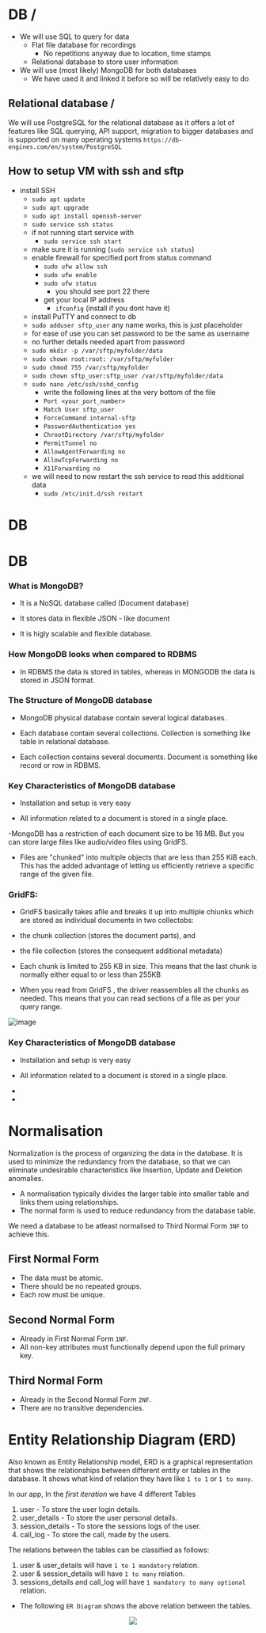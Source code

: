# DB / #

- We will use SQL to query for data
  - Flat file database for recordings
    - No repetitions anyway due to location, time stamps
  - Relational database to store user information
- We will use (most likely) MongoDB for both databases
  - We have used it and linked it before so will be relatively easy to do

## Relational database / ##

We will use PostgreSQL for the relational database as it offers a lot of features like SQL querying, API support, migration to bigger databases and is supported on many operating systems
`https://db-engines.com/en/system/PostgreSQL`

## How to setup VM with ssh and sftp

- install SSH
  - `sudo apt update`
  - `sudo apt upgrade`
  - `sudo apt install openssh-server`
  - `sudo service ssh status`
  - if not running start service with
    - `sudo service ssh start`
  - make sure it is running (`sudo service ssh status`)
  - enable firewall for specified port from status command
    - `sudo ufw allow ssh`
    - `sudo ufw enable`
    - `sudo ufw status`
      - you should see port 22 there
    - get your local IP address
      - `ifconfig` (install if you dont have it)
  - install PuTTY and connect to db
  - `sudo adduser sftp_user` any name works, this is just placeholder
  - for ease of use you can set password to be the same as username
  - no further details needed apart from password
  - `sudo mkdir -p /var/sftp/myfolder/data`
  - `sudo chown root:root: /var/sftp/myfolder`
  - `sudo chmod 755 /var/sftp/myfolder`
  - `sudo chown sftp_user:sftp_user /var/sftp/myfolder/data`
  - `sudo nano /etc/ssh/sshd_config`
    - write the following lines at the very bottom of the file
    - `Port <your_port_number>`
    - `Match User sftp_user`
    - `ForceCommand internal-sftp`
    - `PasswordAuthentication yes`
    - `ChrootDirectory /var/sftp/myfolder`
    - `PermitTunnel no`
    - `AllowAgentForwarding no`
    - `AllowTcpForwarding no`
    - `X11Forwarding no`
  - we will need to now restart the ssh service to read this additional data
    - `sudo /etc/init.d/ssh restart`
# DB

# DB

### What is MongoDB?

- It is a NoSQL database called (Document database)

- It stores data in flexible JSON - like document

- It is higly scalable and flexible database.

### How MongoDB looks when compared to RDBMS

- In RDBMS the data is stored in tables, whereas in MONGODB the data is stored in JSON format.

### The Structure of MongoDB database

- MongoDB physical database contain several logical databases.

- Each database contain several collections. Collection is something like table in relational database.

- Each collection contains several documents. Document is something like record or row in RDBMS.

### Key Characteristics of MongoDB database

- Installation and setup is very easy

- All information related to a document is stored in a single place.

-MongoDB has a restriction of each document size to be 16 MB. But you can store large files like audio/video files using GridFS.

- Files are "chunked" into multiple objects that are less than 255 KiB each. This has the added advantage of letting us efficiently retrieve a specific range of the given file.


### GridFS:

- GridFS basically takes afile and breaks it up into multiple chiunks which are stored as individual documents in two collectobs:

 - the chunk collection (stores the document parts), and

 - the file collection (stores the consequent additional metadata)


 - Each chunk is limited to 255 KB in size. This means that the last chunk is normally either equal to or less than 255KB


 - When you read from GridFS , the driver reassembles all the chunks as needed. This means that you can read sections of a file as per your query range.


 ![image](https://user-images.githubusercontent.com/97250268/197802102-719221c1-005b-4dc1-bce2-ba0cce61830d.png)



### Key Characteristics of MongoDB database

- Installation and setup is very easy

- All information related to a document is stored in a single place.

-

-
# Normalisation

Normalization is the process of organizing the data in the database. It is used to minimize the redundancy from the database, so that we can eliminate undesirable characteristics like Insertion, Update and Deletion anomalies.

- A normalisation typically divides the larger table into smaller table and links them using relationships.
- The normal form is used to reduce redundancy from the database table.

We need a database to be atleast normalised to Third Normal Form `3NF` to achieve this.

## First Normal Form
- The data must be atomic.
- There should be no repeated groups.
- Each row must be unique.

## Second Normal Form
- Already in First Normal Form `1NF`.
- All non-key attributes must functionally depend upon the full primary key.

## Third Normal Form
- Already in the Second Normal Form `2NF`.
- There are no transitive dependencies.


# Entity Relationship Diagram (ERD)

Also known as Entity Relationship model, ERD is a graphical representation that shows the relationships between different entity or tables in the database. It shows what kind of relation they have like `1 to 1` or `1 to many`.

In our app, In the *first iteration* we have 4 different Tables

1. user - To store the user login details.
2. user_details - To store the user personal details.
3. session_details - To store the sessions logs of the user.
4. call_log - To store the call, made by the users.

The relations between the tables can be classified as follows:

1. user & user_details will have `1 to 1 mandatory` relation.
2. user & session_details will have `1 to many` relation.
3. sessions_details and call_log will have `1 mandatory to many optional` relation.


- The following `ER Diagram` shows the above relation between the tables.

<p align="center">
    <img src="https://user-images.githubusercontent.com/110366380/197568046-6b724064-5e66-49ce-9c69-0db6b3775585.jpg">
</p>



